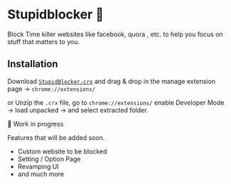 # Stupidblocker :no_entry_sign: 

Block Time killer websites like facebook, quora , etc. to help you focus on stuff that matters to you.

## Installation

Download [```StupidBlocker.crx```](http://dvlpr.in/stupidblocker.html)  and drag & drop in the manage extension page → ```chrome://extensions/```

or Unzip the ```.crx``` file, go to ```chrome://extensions/``` enable Developer Mode → load unpacked → and select extracted folder.


:construction: Work in progress

Features that will be added soon.

* Custom website to be blocked
* Setting / Option Page
* Revamping UI
* and much more
